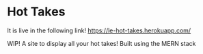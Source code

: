 # Hot Takes

It is live in the following link! https://le-hot-takes.herokuapp.com/

WIP! A site to display all your hot takes! Built using the MERN stack
